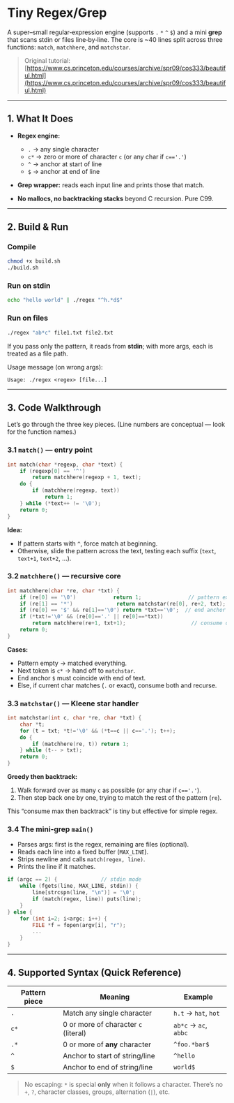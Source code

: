 # Tiny Regex/Grep

A super–small regular‑expression engine (supports `.` `*` `^` `$`) and a mini **grep** that scans stdin or files line‑by‑line. The core is \~40 lines split across three functions: `match`, `matchhere`, and `matchstar`.

> Original tutorial: [https://www.cs.princeton.edu/courses/archive/spr09/cos333/beautiful.html](https://www.cs.princeton.edu/courses/archive/spr09/cos333/beautiful.html)

---

## 1. What It Does

* **Regex engine:**

  * `.`  → any single character
  * `c*` → zero or more of character `c` (or any char if `c=='.'`)
  * `^`  → anchor at start of line
  * `$`  → anchor at end of line
* **Grep wrapper:** reads each input line and prints those that match.
* **No mallocs, no backtracking stacks** beyond C recursion. Pure C99.

---

## 2. Build & Run

### Compile

```bash
chmod +x build.sh
./build.sh
```

### Run on stdin

```bash
echo "hello world" | ./regex "^h.*d$"
```

### Run on files

```bash
./regex "ab*c" file1.txt file2.txt
```

If you pass only the pattern, it reads from **stdin**; with more args, each is treated as a file path.

Usage message (on wrong args):

```
Usage: ./regex <regex> [file...]
```

---

## 3. Code Walkthrough

Let’s go through the three key pieces. (Line numbers are conceptual — look for the function names.)

### 3.1 `match()` — entry point

```c
int match(char *regexp, char *text) {
    if (regexp[0] == '^')
        return matchhere(regexp + 1, text);
    do {
        if (matchhere(regexp, text))
            return 1;
    } while (*text++ != '\0');
    return 0;
}
```

**Idea:**

* If pattern starts with `^`, force match at beginning.
* Otherwise, slide the pattern across the text, testing each suffix (`text`, `text+1`, `text+2`, ...).

### 3.2 `matchhere()` — recursive core

```c
int matchhere(char *re, char *txt) {
    if (re[0] == '\0')            return 1;               // pattern exhausted → success
    if (re[1] == '*')              return matchstar(re[0], re+2, txt);
    if (re[0] == '$' && re[1]=='\0') return *txt=='\0';  // end anchor
    if (*txt!='\0' && (re[0]=='.' || re[0]==*txt))
        return matchhere(re+1, txt+1);                     // consume one char
    return 0;
}
```

**Cases:**

* Pattern empty → matched everything.
* Next token is `c*` → hand off to `matchstar`.
* End anchor `$` must coincide with end of text.
* Else, if current char matches (`.` or exact), consume both and recurse.

### 3.3 `matchstar()` — Kleene star handler

```c
int matchstar(int c, char *re, char *txt) {
    char *t;
    for (t = txt; *t!='\0' && (*t==c || c=='.'); t++);
    do {
        if (matchhere(re, t)) return 1;
    } while (t-- > txt);
    return 0;
}
```

**Greedy then backtrack:**

1. Walk forward over as many `c` as possible (or any char if `c=='.'`).
2. Then step back one by one, trying to match the rest of the pattern (`re`).

This “consume max then backtrack” is tiny but effective for simple regex.

### 3.4 The mini-grep `main()`

* Parses args: first is the regex, remaining are files (optional).
* Reads each line into a fixed buffer (`MAX_LINE`).
* Strips newline and calls `match(regex, line)`.
* Prints the line if it matches.

```c
if (argc == 2) {              // stdin mode
    while (fgets(line, MAX_LINE, stdin)) {
        line[strcspn(line, "\n")] = '\0';
        if (match(regex, line)) puts(line);
    }
} else {
    for (int i=2; i<argc; i++) {
        FILE *f = fopen(argv[i], "r");
        ...
    }
}
```

---

## 4. Supported Syntax (Quick Reference)

| Pattern piece | Meaning                              | Example               |
| ------------- | ------------------------------------ | --------------------- |
| `.`           | Match any single character           | `h.t` → `hat`, `hot`  |
| `c*`          | 0 or more of character `c` (literal) | `ab*c` → `ac`, `abbc` |
| `.*`          | 0 or more of **any** character       | `^foo.*bar$`          |
| `^`           | Anchor to start of string/line       | `^hello`              |
| `$`           | Anchor to end of string/line         | `world$`              |

> No escaping: `*` is special **only** when it follows a character. There’s no `+`, `?`, character classes, groups, alternation (`|`), etc.